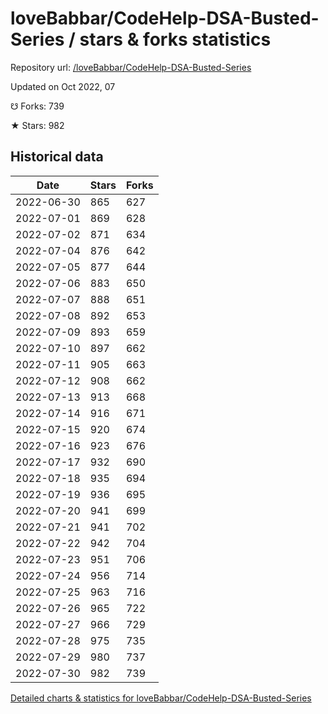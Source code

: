 # loveBabbar/CodeHelp-DSA-Busted-Series / stars & forks statistics

Repository url: [/loveBabbar/CodeHelp-DSA-Busted-Series](https://github.com/loveBabbar/CodeHelp-DSA-Busted-Series)

Updated on Oct 2022, 07

☋ Forks: 739

★ Stars: 982

## Historical data
| Date | Stars | Forks |
|------|-------|-------|
| 2022-06-30 | 865 | 627 | 
| 2022-07-01 | 869 | 628 | 
| 2022-07-02 | 871 | 634 | 
| 2022-07-04 | 876 | 642 | 
| 2022-07-05 | 877 | 644 | 
| 2022-07-06 | 883 | 650 | 
| 2022-07-07 | 888 | 651 | 
| 2022-07-08 | 892 | 653 | 
| 2022-07-09 | 893 | 659 | 
| 2022-07-10 | 897 | 662 | 
| 2022-07-11 | 905 | 663 | 
| 2022-07-12 | 908 | 662 | 
| 2022-07-13 | 913 | 668 | 
| 2022-07-14 | 916 | 671 | 
| 2022-07-15 | 920 | 674 | 
| 2022-07-16 | 923 | 676 | 
| 2022-07-17 | 932 | 690 | 
| 2022-07-18 | 935 | 694 | 
| 2022-07-19 | 936 | 695 | 
| 2022-07-20 | 941 | 699 | 
| 2022-07-21 | 941 | 702 | 
| 2022-07-22 | 942 | 704 | 
| 2022-07-23 | 951 | 706 | 
| 2022-07-24 | 956 | 714 | 
| 2022-07-25 | 963 | 716 | 
| 2022-07-26 | 965 | 722 | 
| 2022-07-27 | 966 | 729 | 
| 2022-07-28 | 975 | 735 | 
| 2022-07-29 | 980 | 737 | 
| 2022-07-30 | 982 | 739 | 


[Detailed charts & statistics for loveBabbar/CodeHelp-DSA-Busted-Series](https://reviewgithub.com/rep/loveBabbar/CodeHelp-DSA-Busted-Series)
